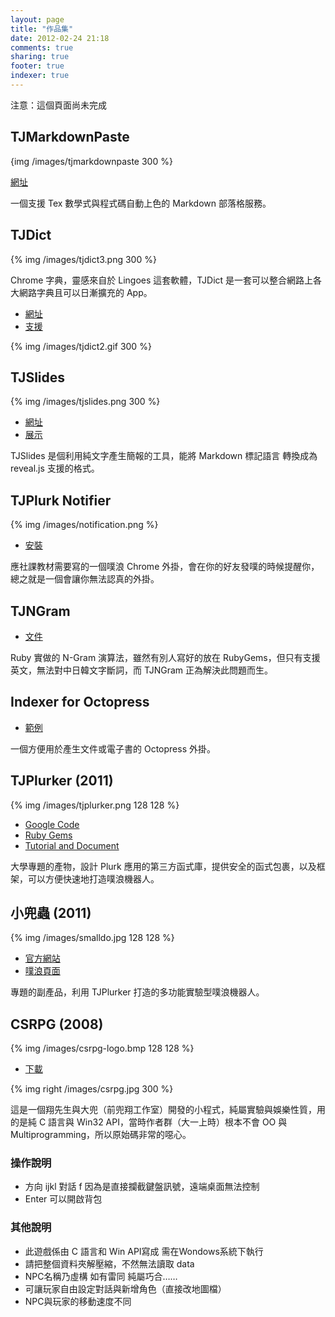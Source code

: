 ```yaml
---
layout: page
title: "作品集"
date: 2012-02-24 21:18
comments: true
sharing: true
footer: true
indexer: true
---
```


注意：這個頁面尚未完成

## TJMarkdownPaste

{img /images/tjmarkdownpaste 300 %}

[網址](http://tj-markdown-paste.herokuapp.com/)

一個支援 Tex 數學式與程式碼自動上色的 Markdown 部落格服務。

## TJDict

{% img /images/tjdict3.png 300 %}

Chrome 字典，靈感來自於 Lingoes 這套軟體，TJDict 是一套可以整合網路上各大網路字典且可以日漸擴充的 App。

*   [網址](http://chrome.google.com/webstore/detail/caafmojgjlbflohillejdmnghkpcjjpp)
*   [支援](https://github.com/tonytonyjan/TJDict/issues?state=open)

{% img /images/tjdict2.gif 300 %}

## TJSlides

{% img /images/tjslides.png 300 %}

*   [網址](http://tjslides.herokuapp.com)
*   [展示](http://tjslides.herokuapp.com/slides/2/present)

TJSlides 是個利用純文字產生簡報的工具，能將 Markdown 標記語言 轉換成為 reveal.js 支援的格式。

## TJPlurk Notifier

{% img /images/notification.png %}

*   [安裝](/downloads/tjplurk-notifier.crx)

應社課教材需要寫的一個噗浪 Chrome 外掛，會在你的好友發噗的時候提醒你，總之就是一個會讓你無法認真的外掛。

## TJNGram

*    [文件](/blog/tjngram)

Ruby 實做的 N-Gram 演算法，雖然有別人寫好的放在 RubyGems，但只有支援英文，無法對中日韓文字斷詞，而 TJNGram 正為解決此問題而生。

## Indexer for Octopress

*   [範例](/blog/octopress-indexer)

一個方便用於產生文件或電子書的 Octopress 外掛。

## TJPlurker (2011)

{% img /images/tjplurker.png 128 128 %}

*   [Google Code](http://code.google.com/p/tjplurker/)
*   [Ruby Gems](https://rubygems.org/gems/tjplurker)
*   [Tutorial and Document](http://tjplurker.googlecode.com/hg/doc/index.html)

大學專題的產物，設計 Plurk 應用的第三方函式庫，提供安全的函式包裹，以及框架，可以方便快速地打造噗浪機器人。

## 小兜蟲 (2011)

{% img /images/smalldo.jpg 128 128 %}

*   [官方網站](http://cssula.nba.nctu.edu.tw:1123/)
*   [噗浪頁面](http://www.plurk.com/tonyjan)

專題的副產品，利用 TJPlurker 打造的多功能實驗型噗浪機器人。

## CSRPG (2008)

{% img /images/csrpg-logo.bmp 128 128 %}

* [下載](/downloads/CSRPG-2-14.zip)

{% img right /images/csrpg.jpg 300 %}

這是一個翔先生與大兜（前兜翔工作室）開發的小程式，純屬實驗與娛樂性質，用的是純 C 語言與 Win32 API，當時作者群（大一上時）根本不會 OO 與 Multiprogramming，所以原始碼非常的噁心。

### 操作說明
*   方向 ijkl 對話 f 因為是直接攔截鍵盤訊號，遠端桌面無法控制
*   Enter 可以開啟背包

### 其他說明
*   此遊戲係由 C 語言和 Win API寫成 需在Wondows系統下執行
*   請把整個資料夾解壓縮，不然無法讀取 data
*   NPC名稱乃虛構 如有雷同 純屬巧合……
*   可讓玩家自由設定對話與新增角色（直接改地圖檔）
*   NPC與玩家的移動速度不同